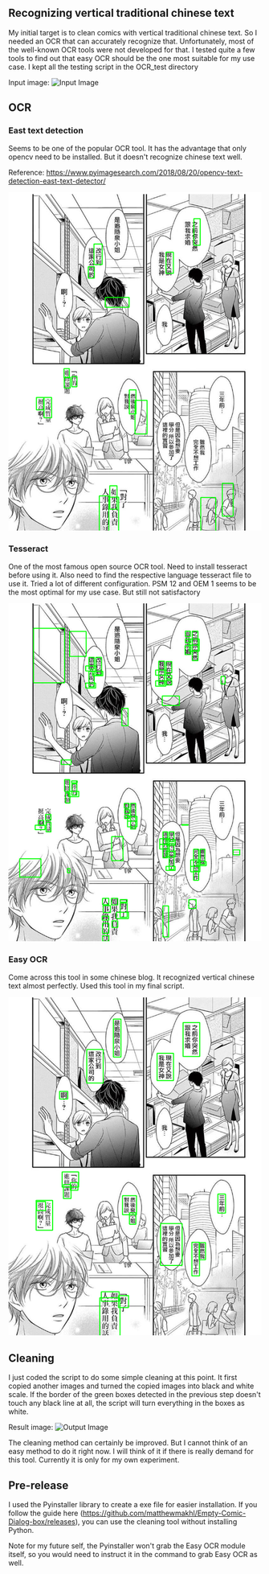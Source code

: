 ## Recognizing vertical traditional chinese text
My initial target is to clean comics with vertical traditional chinese text. So I needed an OCR that can accurately recognize that. Unfortunately, most of the well-known OCR tools were not developed for that. I tested quite a few tools to find out that easy OCR should be the one most suitable for my use case. I kept all the testing script in the OCR_test directory

Input image:
![Input Image](https://github.com/matthewmakhl/Empty-Comic-Dialog-box/blob/master/README_images/Input_image.PNG)


## OCR

### East text detection
Seems to be one of the popular OCR tool. It has the advantage that only opencv need to be installed. But it doesn't recognize chinese text well.

Reference: https://www.pyimagesearch.com/2018/08/20/opencv-text-detection-east-text-detector/

![East text detection Image](https://github.com/matthewmakhl/Empty-Comic-Dialog-box/blob/master/README_images/East_text_detector.PNG)

### Tesseract
One of the most famous open source OCR tool. Need to install tesseract before using it. Also need to find the respective language tesseract file to use it. Tried a lot of different configuration. PSM 12 and OEM 1 seems to be the most optimal for my use case. But still not satisfactory

![Tesseract detection Image](https://github.com/matthewmakhl/Empty-Comic-Dialog-box/blob/master/README_images/Tesseract.PNG)

### Easy OCR
Come across this tool in some chinese blog. It recognized vertical chinese text almost perfectly. Used this tool in my final script.

![Easy OCR detection Image](https://github.com/matthewmakhl/Empty-Comic-Dialog-box/blob/master/README_images/Easy_ocr.PNG)


## Cleaning

I just coded the script to do some simple cleaning at this point. It first copied another images and turned the copied images into black and white scale. If the border of the green boxes detected in the previous step doesn't touch any black line at all, the script will turn everything in the boxes as white.

Result image:
![Output Image](https://github.com/matthewmakhl/Empty-Comic-Dialog-box/blob/master/README_images/Output_image.PNG)

The cleaning method can certainly be improved. But I cannot think of an easy method to do it right now. I will think of it if there is really demand for this tool. Currently it is only for my own experiment.

## Pre-release
I used the Pyinstaller library to create a exe file for easier installation. If you follow the guide here (https://github.com/matthewmakhl/Empty-Comic-Dialog-box/releases), you can use the cleaning tool without installing Python.

Note for my future self, the Pyinstaller won't grab the Easy OCR module itself, so you would need to instruct it in the command to grab Easy OCR as well.
